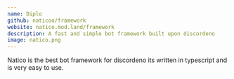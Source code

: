 ```yaml
---
name: Diplo
github: naticoo/framework
website: natico.mod.land/framework
description: A fast and simple bot framework built upon discordeno
image: natico.png
---
```


Natico is the best bot framework for discordeno its written in typescript and is very easy to use.
